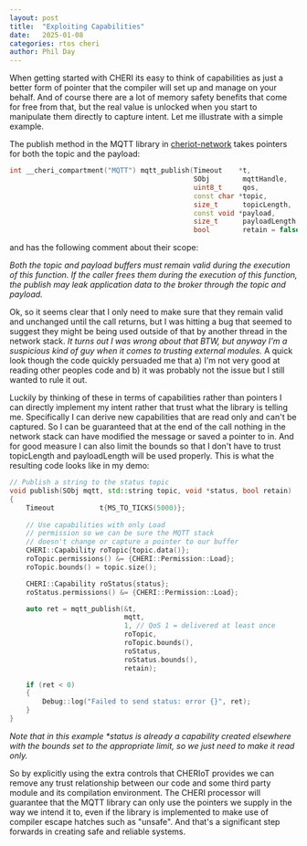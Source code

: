 ```yaml
---
layout: post
title:  "Exploiting Capabilities" 
date:   2025-01-08
categories: rtos cheri
author: Phil Day
---
```

When getting started with CHERI its easy to think of capabilities as just a better form of pointer that the compiler will set up and manage on your behalf.
And of course there are a lot of memory safety benefits that come for free from that, but the real value is unlocked when you start to manipulate them directly to capture intent.
Let me illustrate with a simple example.

The publish method in the MQTT library in [cheriot-network](https://github.com/CHERIoT-Platform/network-stack.git) takes pointers for both the topic and the payload:

```c++
int __cheri_compartment("MQTT") mqtt_publish(Timeout    *t,
                                             SObj        mqttHandle,
                                             uint8_t     qos,
                                             const char *topic,
                                             size_t      topicLength,
                                             const void *payload,
                                             size_t      payloadLength,
                                             bool        retain = false);
```

and has the following comment about their scope:

_Both the topic and payload buffers must remain valid during the execution of this function._
_If the caller frees them during the execution of this function, the publish may leak application data to the broker through the topic and payload._

Ok, so it seems clear that I only need to make sure that they remain valid and unchanged until the call returns, but I was hitting a bug that seemed to suggest they might be being used outside of that by another thread in the network stack.
_It turns out I was wrong about that BTW, but anyway I'm a suspicious kind of guy when it comes to trusting external modules._
A quick look though the code quickly persuaded me that a) I'm not very good at reading other peoples code and b) it was probably not the issue but I still wanted to rule it out.

Luckily by thinking of these in terms of capabilities rather than pointers I can directly implement my intent rather that trust what the library is telling me.
Specifically I can derive new capabilities that are read only and can't be captured.
So I can be guaranteed that at the end of the call nothing in the network stack can have modified the message or saved a pointer to in.
And for good measure I can also limit the bounds so that I don't have to trust topicLength and payloadLength will be used properly.
This is what the resulting code looks like in my demo:

```c++
// Publish a string to the status topic
void publish(SObj mqtt, std::string topic, void *status, bool retain)
{
	Timeout           t{MS_TO_TICKS(5000)};
	
	// Use capabilities with only Load
	// permission so we can be sure the MQTT stack
	// doesn't change or capture a pointer to our buffer
	CHERI::Capability roTopic{topic.data()};
	roTopic.permissions() &= {CHERI::Permission::Load};
	roTopic.bounds() = topic.size();

	CHERI::Capability roStatus{status};
	roStatus.permissions() &= {CHERI::Permission::Load};

	auto ret = mqtt_publish(&t,
	                        mqtt,
	                        1, // QoS 1 = delivered at least once
	                        roTopic,
	                        roTopic.bounds(),
	                        roStatus,
	                        roStatus.bounds(),
							retain);

	if (ret < 0)
	{
		Debug::log("Failed to send status: error {}", ret);
	}
}

```
_Note that in this example *status is already a capability created elsewhere with the bounds set to the appropriate limit, so we just need to make it read only._

So by explicitly using the extra controls that CHERIoT provides we can remove any trust relationship between our code and some third party module and its compilation environment.
The CHERI processor will guarantee that the MQTT library can only use the pointers we supply in the way we intend it to, even if the library is implemented to make use of compiler escape hatches such as "unsafe".
And that's a significant step forwards in creating safe and reliable systems.

